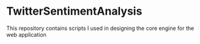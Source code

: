 # TwitterSentimentAnalysis
This repository contains scripts I used in designing the core engine for the web application
